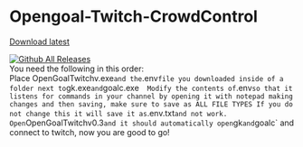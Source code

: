  # Opengoal-Twitch-CrowdControl  
 [Download latest](https://github.com/zedb0t/opengoal-checkpointrandomizer/releases/latest/download/Opengoal-Twitch-CrowdControl.zip)    

[![Github All Releases](https://img.shields.io/github/downloads/zedb0t/Opengoal-Twitch-CrowdControl/total.svg)]()  
You need the following in this order:  
Place OpenGoalTwitchv.exe` and the `.env` file you downloaded inside of a folder next to `gk.exe` and `goalc.exe`  
Modify the contents of `.env` so that it listens for commands in your channel by opening it with notepad making changes and then saving, make sure to save as ALL FILE TYPES If you do not change this it will save it as `.env.txt` and not work. 
Open `OpenGoalTwitchv0.3` and it should automatically open `gk` and `goalc` and connect to twitch, now you are good to go!  
